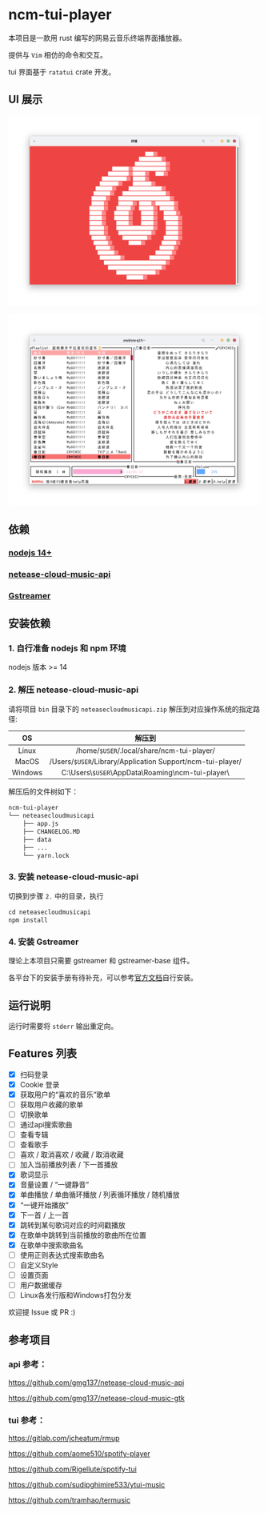 # ncm-tui-player

本项目是一款用 rust 编写的网易云音乐终端界面播放器。

提供与 `Vim` 相仿的命令和交互。

tui 界面基于 `ratatui` crate 开发。

## UI 展示

![launch_screen](./doc/launch_screen.png)

![main_screen](./doc/main_screen.png)

## 依赖

### [nodejs 14+](https://nodejs.org/)

### [netease-cloud-music-api](./bin/neteasecloudmusicapi.zip)

### [Gstreamer](https://gstreamer.freedesktop.org/download)

## 安装依赖

### 1. 自行准备 nodejs 和 npm 环境

nodejs 版本 >= 14

### 2. 解压 netease-cloud-music-api

请将项目 `bin` 目录下的 `neteasecloudmusicapi.zip` 解压到对应操作系统的指定路径:

|   OS    |                            解压到                             |
|:-------:|:----------------------------------------------------------:|
|  Linux  |         /home/`$USER`/.local/share/ncm-tui-player/         |
|  MacOS  | /Users/`$USER`/Library/Application Support/ncm-tui-player/ |
| Windows |   C:\\Users\\`$USER`\\AppData\\Roaming\\ncm-tui-player\\   |

解压后的文件树如下：

```
ncm-tui-player
└── neteasecloudmusicapi
    ├── app.js
    ├── CHANGELOG.MD
    ├── data
    ├── ...
    └── yarn.lock
```

### 3. 安装 netease-cloud-music-api

切换到步骤 `2.` 中的目录，执行

```shell
cd neteasecloudmusicapi
npm install
```

### 4. 安装 Gstreamer

理论上本项目只需要 gstreamer 和 gstreamer-base 组件。

各平台下的安装手册有待补充，可以参考[官方文档](https://gstreamer.freedesktop.org/documentation/installing/index.html?gi-language=c)自行安装。

## 运行说明

运行时需要将 `stderr` 输出重定向。

## Features 列表

- [x] 扫码登录
- [x] Cookie 登录
- [x] 获取用户的“喜欢的音乐”歌单
- [ ] 获取用户收藏的歌单
- [ ] 切换歌单
- [ ] 通过api搜索歌曲
- [ ] 查看专辑
- [ ] 查看歌手
- [ ] 喜欢 / 取消喜欢 / 收藏 / 取消收藏
- [ ] 加入当前播放列表 / 下一首播放
- [x] 歌词显示
- [x] 音量设置 / “一键静音”
- [x] 单曲播放 / 单曲循环播放 / 列表循环播放 / 随机播放
- [x] “一键开始播放”
- [x] 下一首 / 上一首
- [x] 跳转到某句歌词对应的时间戳播放
- [x] 在歌单中跳转到当前播放的歌曲所在位置
- [x] 在歌单中搜索歌曲名
- [ ] 使用正则表达式搜索歌曲名
- [ ] 自定义Style
- [ ] 设置页面
- [ ] 用户数据缓存
- [ ] Linux各发行版和Windows打包分发

欢迎提 Issue 或 PR :)

## 参考项目

### api 参考：

https://github.com/gmg137/netease-cloud-music-api

https://github.com/gmg137/netease-cloud-music-gtk

### tui 参考：

https://gitlab.com/jcheatum/rmup

https://github.com/aome510/spotify-player

https://github.com/Rigellute/spotify-tui

https://github.com/sudipghimire533/ytui-music

https://github.com/tramhao/termusic